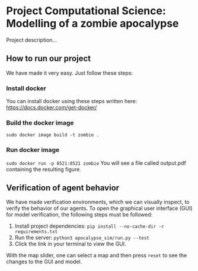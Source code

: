 # Project Computational Science: Modelling of a zombie apocalypse
Project description...
## How to run our project
We have made it very easy. Just follow these steps:
### Install docker
You can install docker using these steps written here:
https://docs.docker.com/get-docker/
### Build the docker image
```sudo docker image build -t zombie .```
### Run docker image
```sudo docker run -p 8521:8521 zombie```
You will see a file called output.pdf containing the resulting figure.

## Verification of agent behavior
We have made verification environments, which we can visually inspect, to verify the behavior of our agents. To open the
graphical user interface (GUI) for model verification, the following steps must be followed:
1. Install project dependencies: ```pip install --no-cache-dir -r requirements.txt```
2. Run the server: ```python3 apocalypse_sim/run.py --test```
3. Click the link in your terminal to view the GUI.

With the map slider, one can select a map and then press ```reset``` to see the changes to the GUI and model.
